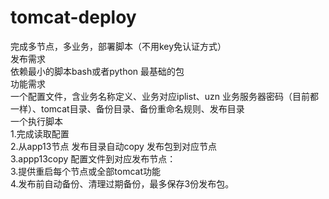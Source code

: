 # tomcat-deploy  
完成多节点，多业务，部署脚本（不用key免认证方式）  
发布需求  
依赖最小的脚本bash或者python 最基础的包  
功能需求  
一个配置文件，含业务名称定义、业务对应iplist、uzn 业务服务器密码（目前都一样）、tomcat目录、备份目录、备份重命名规则、发布目录  
一个执行脚本  
1.完成读取配置  
2.从app13节点 发布目录自动copy 发布包到对应节点   
3.appp13copy 配置文件到对应发布节点：  
3.提供重启每个节点或全部tomcat功能  
4.发布前自动备份、清理过期备份，最多保存3份发布包。  
